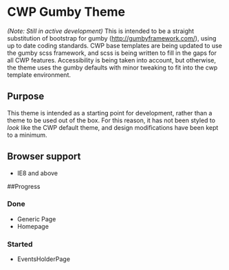 # CWP Gumby Theme
_(Note: Still in active development)_
This is intended to be a straight substitution of bootstrap for gumby (http://gumbyframework.com/), using up to date coding standards. 
CWP base templates are being updated to use the gumby scss framework, and scss is being written to fill in the gaps for all CWP features. 
Accessibility is being taken into account, but otherwise, the theme uses the gumby defaults with minor tweaking to fit into the cwp template environment.

## Purpose
This theme is intended as a starting point for development, rather than a theme to be used out of the box. For this reason, it has not been styled to *look* 
like the CWP default theme, and design modifications have been kept to a minimum.

## Browser support
* IE8 and above

##Progress

### Done
* Generic Page
* Homepage


### Started
* EventsHolderPage